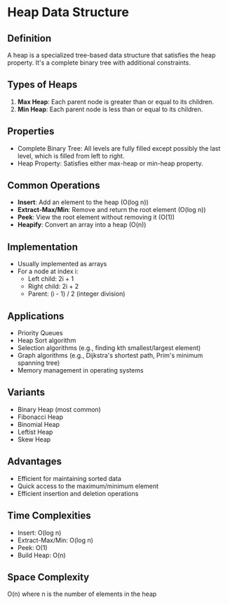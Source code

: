 # Heap Data Structure

## Definition
A heap is a specialized tree-based data structure that satisfies the heap property. It's a complete binary tree with additional constraints.

## Types of Heaps
1. **Max Heap**: Each parent node is greater than or equal to its children.
2. **Min Heap**: Each parent node is less than or equal to its children.

## Properties
- Complete Binary Tree: All levels are fully filled except possibly the last level, which is filled from left to right.
- Heap Property: Satisfies either max-heap or min-heap property.

## Common Operations
- **Insert**: Add an element to the heap (O(log n))
- **Extract-Max/Min**: Remove and return the root element (O(log n))
- **Peek**: View the root element without removing it (O(1))
- **Heapify**: Convert an array into a heap (O(n))

## Implementation
- Usually implemented as arrays
- For a node at index i:
  - Left child: 2i + 1
  - Right child: 2i + 2
  - Parent: (i - 1) / 2 (integer division)

## Applications
- Priority Queues
- Heap Sort algorithm
- Selection algorithms (e.g., finding kth smallest/largest element)
- Graph algorithms (e.g., Dijkstra's shortest path, Prim's minimum spanning tree)
- Memory management in operating systems

## Variants
- Binary Heap (most common)
- Fibonacci Heap
- Binomial Heap
- Leftist Heap
- Skew Heap

## Advantages
- Efficient for maintaining sorted data
- Quick access to the maximum/minimum element
- Efficient insertion and deletion operations

## Time Complexities
- Insert: O(log n)
- Extract-Max/Min: O(log n)
- Peek: O(1)
- Build Heap: O(n)

## Space Complexity
O(n) where n is the number of elements in the heap